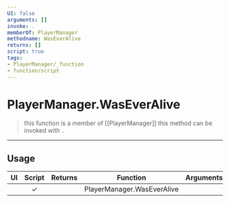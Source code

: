 ```yaml
---
UI: false
arguments: []
invoke: .
memberOf: PlayerManager
methodname: WasEverAlive
returns: []
script: true
tags:
- PlayerManager/_function
- function/script
---
```

# PlayerManager.WasEverAlive
> this function is a member of [[PlayerManager]]
> this method can be invoked with `.`
-----
## Usage
|  UI | Script | Returns | Function | Arguments |
|:---:|:------:|-------:|:--------:|:---------|
| |✓||PlayerManager.WasEverAlive||
